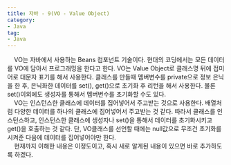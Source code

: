 ```yaml
---
title: 자바 - 9(VO - Value Object)
category:
- Java
tag:
- Java
---
```


&nbsp;&nbsp;&nbsp;&nbsp;VO는 자바에서 사용하는 Beans 컴포넌트 기술이다. 현대의 코딩에서는 모든 데이터를 VO에 담아서 프로그래밍을 한다고 한다. VO는 Value Object로 클래스명 뒤에 접미어로 대문자 표기를 해서 사용한다. 클래스를 만들때 멤버변수를 private으로 정보 은닉을 한 후, 은닉화한 데이터를 set(), get()으로 초기화 후 리턴을 해서 사용한다. 물론 set()이외에도 생성자를 통해서 멤버변수를 초기화할 수도 있다.    
&nbsp;&nbsp;&nbsp;&nbsp;VO는 인스턴스한 클래스에 데이터를 집어넣어서 주고받는 것으로 사용한다. 배열처럼 다양한 데이터를 하나의 클래스에 집어넣어서 주고받는 것 같다. 따라서 클래스를 인스턴스하고, 인스턴스한 클래스에 생성자나 set()을 통해서 데이터를 초기화시키고 get()을 호출하는 것 같다. 단, VO클래스를 선언할 때에는 null값으로 무조건 초기화를 시켜준 다음에 데이터를 집어넣어야만 한다.    
&nbsp;&nbsp;&nbsp;&nbsp;현재까지 이해한 내용은 이정도이고, 혹시 새로 알게된 내용이 있으면 바로 추가하도록 하겠다.